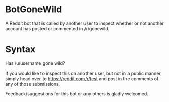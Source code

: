 # BotGoneWild
A Reddit bot that is called by another user to inspect whether or not another account has posted or commented in /r/gonewild.
# Syntax
Has /u/username gone wild?


If you would like to inspect this on another user, but not in a public manner, simply head over to https://reddit.com/r/test and post in the comments of any of those submissions.

Feedback/suggestions for this bot or any others is gladly welcomed.
